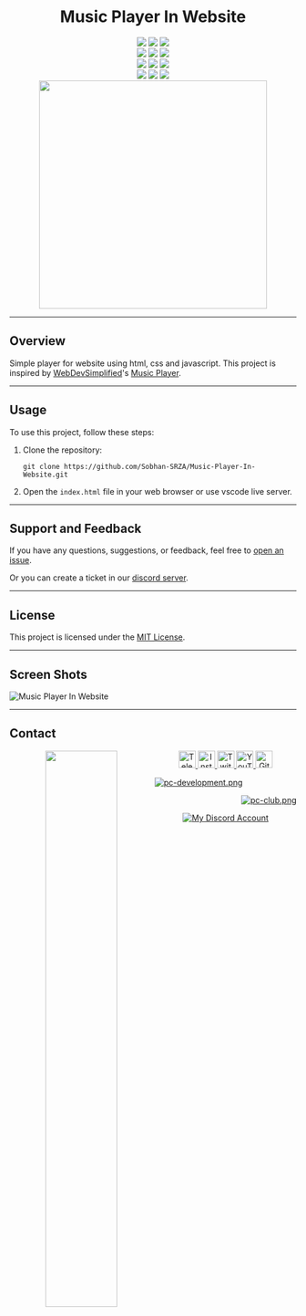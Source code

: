 <div align="center">
    <h1>Music Player In Website</h1>
    <img src="https://badges.aleen42.com/src/javascript.svg">
    <img src="https://badges.aleen42.com/src/html5.svg">
    <img src="https://badges.aleen42.com/src/css3.svg">
    <div>
        <img src="https://img.shields.io/github/license/Sobhan-SRZA/Music-Player-In-Website?label=License">
        <img src="https://img.shields.io/github/last-commit/Sobhan-SRZA/Music-Player-In-Website?label=Last Commit">
        <img src="https://img.shields.io/github/release-date/Sobhan-SRZA/Music-Player-In-Website?label=Last Release">
    </div>
    <img src="https://img.shields.io/github/languages/code-size/Sobhan-SRZA/Music-Player-In-Website?label=Code Size">
    <img src="https://img.shields.io/github/directory-file-count/Sobhan-SRZA/Music-Player-In-Website?label=Files">
    <img src="https://img.shields.io/github/v/release/Sobhan-SRZA/Music-Player-In-Website?label=Version">
    <div>
        <img src="https://img.shields.io/github/forks/Sobhan-SRZA/Music-Player-In-Website?label=Forks">
        <img src="https://img.shields.io/github/stars/Sobhan-SRZA/Music-Player-In-Website?label=Stars">
        <img src="https://img.shields.io/github/watchers/Sobhan-SRZA/Music-Player-In-Website?label=Watchers">
    </div>
    <div>
        <img style="display:block;margin-left:auto;margin-right:auto;width:400px;" src="https://github-readme-stats.vercel.app/api/pin/?username=Sobhan-SRZA&repo=Music-Player-In-Website&theme=react">
    </div>
</div>

---

## Overview
Simple player for website using html, css and javascript.
This project is inspired by [WebDevSimplified](https://github.com/bradtraversy)'s [Music Player](https://github.com/bradtraversy/vanillawebprojects/tree/master/music-player).

---

## Usage

To use this project, follow these steps:

1. Clone the repository:
   ```
   git clone https://github.com/Sobhan-SRZA/Music-Player-In-Website.git
   ```

2. Open the `index.html` file in your web browser or use vscode live server.

---

## Support and Feedback

If you have any questions, suggestions, or feedback, feel free to [open an issue](https://github.com/Sobhan-SRZA/Music-Player-In-Website/issues).

Or you can create a ticket in our [discord server](https://discord.gg/7nV2MMjyK8).

---

## License

This project is licensed under the [MIT License](https://github.com/Sobhan-SRZA/Music-Player-In-Website/blob/main/LICENSE).

---

## Screen Shots

![Music Player In Website](https://github.com/Sobhan-SRZA/Music-Player-In-Website/assets/90289153/5ba88ac9-7868-470f-a173-a0e3fa5aa52b)

---

## Contact

 <div align="center">
  <a href="http://sobhan.epizy.com" target="_blank">
   <img align="left" src="https://github.com/user-attachments/assets/69b35053-17b1-48c6-a35b-4d3881a4dd2c" width=50%>
  </a>
  <a href="https://t.me/d_opa_mine" target="_blank">
   <img alt="Telegram"
    src="https://img.shields.io/static/v1?message=Telegram&logo=telegram&label=&color=229ED9&logoColor=white&labelColor=&style=flat"
    height="30" />
  </a>
  <a href="https://www.instagram.com/mr.sinre?igsh=cWk1aHdhaGRnOGg%3D&utm_source=qr" target="_blank">
   <img alt="Instagram"
    src="https://img.shields.io/static/v1?message=Instagram&logo=instagram&label=&color=C13584&logoColor=white&labelColor=&style=flat"
    height="30" />
  </a>
  <a href="https://www.twitch.tv/sobhan_srza" target="_blank">
   <img alt="Twitch"
    src="https://img.shields.io/static/v1?message=Twitch&logo=twitch&label=&color=6441A4&logoColor=white&labelColor=&style=flat"
    height="30" />
  </a>
  <a href="https://www.youtube.com/@mr_sinre?app=desktop&sub_confirmation=1" target="_blank">
   <img alt="YouTube"
    src="https://img.shields.io/static/v1?message=YouTube&logo=youtube&label=&color=FF0000&logoColor=white&labelColor=&style=flat"
    height="30" />
  </a>
  <a href="https://github.com/Sobhan-SRZA" target="_blank">
   <img alt="Github"
    src="https://img.shields.io/static/v1?message=Github&logo=github&label=&color=000000&logoColor=white&labelColor=&style=flat"
    height="30" />
  </a>
  </p>
  <p align="left">
   <a href="https://discord.gg/xh2S2h67UW" target="_blank">
    <img src="https://discord.com/api/guilds/1054814674979409940/widget.png?style=banner2" alt="pc-development.png">
   </a>
  </p>
  <p align="right">
   <a href="https://discord.gg/54zDNTAymF" target="_blank">
    <img src="https://discord.com/api/guilds/1181764925874507836/widget.png?style=banner2" alt="pc-club.png">
   </a>
  </p>
  <div align="center">
   <a href="https://discord.com/users/865630940361785345" target="_blank">
    <img alt="My Discord Account" src="https://discord.c99.nl/widget/theme-1/865630940361785345.png" />
   </a>
  </div>
 </div>
